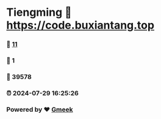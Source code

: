 # Tiengming :link: https://code.buxiantang.top 
### :page_facing_up: [11](https://code.buxiantang.top/tag.html) 
### :speech_balloon: 1 
### :hibiscus: 39578 
### :alarm_clock: 2024-07-29 16:25:26 
### Powered by :heart: [Gmeek](https://github.com/Meekdai/Gmeek)
